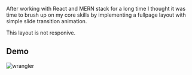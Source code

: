 After working with React and MERN stack for a long time I thought it was time to brush up on my core skills by implementing a fullpage layout with simple slide transition animation.

This layout is not responive.

## Demo

![wrangler](https://user-images.githubusercontent.com/22078200/106363737-64f32580-62f8-11eb-97aa-31ad25daf5bf.gif)




